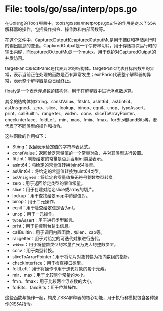 # File: tools/go/ssa/interp/ops.go

在Golang的Tools项目中，tools/go/ssa/interp/ops.go文件的作用是定义了SSA解释器的操作，包括操作指令、操作数和内部函数等。

在这个文件中，CapturedOutput和capturedOutputMu是用于捕获和存储运行时的输出信息的变量。CapturedOutput是一个字符串切片，用于存储每次运行时的输出内容，而capturedOutputMu是一个mutex，用于保护对CapturedOutput的并发访问。

targetPanic和exitPanic是代表异常的结构体。targetPanic代表目标函数中的异常，表示当前正在处理的函数是否有异常发生；exitPanic代表整个解释器的异常，表示整个解释器是否已经终止。

floaty是一个表示浮点数的结构体，用于在解释器中进行浮点数运算。

其余的结构体如String、constValue、fitsInt、asInt64、asUint64、asUnsigned、zero、slice、lookup、binop、eqnil、unop、typeAssert、print、callBuiltin、rangeIter、widen、conv、sliceToArrayPointer、checkInterface、foldLeft、min、max、fmin、fmax、forBits和fandBits等，都代表了不同类型的操作和指令。

这些函数的作用如下：
- String：返回表示给定值的字符串表达式。
- constValue：返回给定常量值的一个常量对象，并对其类型进行设置。
- fitsInt：判断给定的常量是否适合用int类型表示。
- asInt64：将给定的常量值转换为int64类型。
- asUint64：将给定的常量值转换为uint64类型。
- asUnsigned：将给定的常量值按无符号整数类型转换。
- zero：用于返回给定类型的零值常量。
- slice：用于创建对给定slice或array的切片。
- lookup：用于查找给定map中的键值对。
- binop：用于二元操作。
- eqnil：用于检查给定值是否为nil。
- unop：用于一元操作。
- typeAssert：用于进行类型断言。
- print：用于在控制台输出信息。
- callBuiltin：用于调用内置函数，如len、cap等。
- rangeIter：用于对给定的可迭代对象进行迭代。
- widen：用于将整数类型的常量扩展为更大的整数类型。
- conv：用于类型转换。
- sliceToArrayPointer：用于将切片对象转换为指向数组的指针。
- checkInterface：用于检查接口类型。
- foldLeft：用于将操作作用于迭代对象的每个元素。
- min、max：用于比较两个常量的大小。
- fmin、fmax：用于比较两个浮点数的大小。
- forBits、fandBits：用于位移操作。

这些函数与操作一起，构成了SSA解释器的核心功能，用于执行和模拟包含各种操作的SSA指令。

